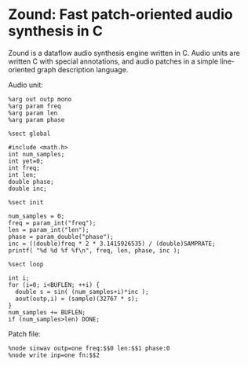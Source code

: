 Zound: Fast patch-oriented audio synthesis in C
====

Zound is a dataflow audio synthesis engine written in C. Audio units are written
C with special annotations, and audio patches in a simple line-oriented graph
description language.

Audio unit:

```
%arg out outp mono
%arg param freq
%arg param len
%arg param phase

%sect global

#include <math.h>
int num_samples;
int yet=0;
int freq;
int len;
double phase;
double inc;

%sect init

num_samples = 0;
freq = param_int("freq");
len = param_int("len");
phase = param_double("phase");
inc = ((double)freq * 2 * 3.1415926535) / (double)SAMPRATE;
printf( "%d %d %f %f\n", freq, len, phase, inc );

%sect loop

int i;
for (i=0; i<BUFLEN; ++i) {
  double s = sin( (num_samples+i)*inc );
  aout(outp,i) = (sample)(32767 * s);
}
num_samples += BUFLEN;
if (num_samples>len) DONE;
```

Patch file:

```
%node sinwav outp=one freq:$$0 len:$$1 phase:0
%node write inp=one fn:$$2
```

